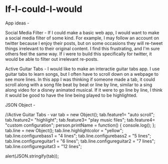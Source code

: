 # If-I-could-I-would
App ideas - 

Social Media Filter - If I could make a basic web app, I would want to make a social media filter of some kind. For example, I may follow an account on twitter because I enjoy their posts, but on some occasions they will re-tweet things irrelevant to their original content. I find this frustrating, and I'm sure others feel the same way. If i were to build this specifically for twitter, it would be able to filter out  irrelevant re-posts.

Active Guitar Tabs - I would like to make an interactie guitar tabs app. I use guitar tabs to learn songs, but I often have to scroll down on a webpage to see more lines. In this app I was thinking if someone made a tab, it could scroll along with a song file beat by beat or line by line, similar to a sing along video for a disney animated musical. If it were to go line by line, I think it would be good to have the line being played to be highlighted.

JSON Object - 

//Active Guitar Tabs - 
var tab = new Object();
tab.feature1= "auto scroll";
tab.feature2= "highlight";
tab.feature3= "play music files";
tab.feature4= "custom configuration";
person.printName = function() {
   console.log();
};
tab.line = new Object();
tab.line.highlightcolor = "yellow"; 
tab.line.configurebass1 = "4 lines";
tab.line.configurebass2 = "5 lines";
tab.line.configureguitar1 = "6 lines";
tab.line.configureguitar2 = "7 lines";
tab.line.configureguitat3 = "12 lines";

alert(JSON.stringify(tab));
